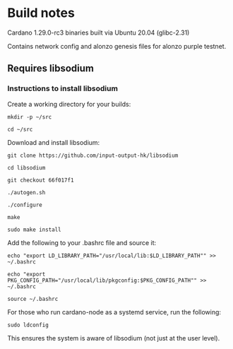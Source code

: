 # Build notes

Cardano 1.29.0-rc3 binaries built via Ubuntu 20.04 (glibc-2.31)

Contains network config and alonzo genesis files for alonzo purple testnet.

## Requires libsodium

### Instructions to install libsodium

Create a working directory for your builds:

```
mkdir -p ~/src

cd ~/src
```

Download and install libsodium:

```
git clone https://github.com/input-output-hk/libsodium

cd libsodium

git checkout 66f017f1

./autogen.sh

./configure

make

sudo make install
```

Add the following to your .bashrc file and source it:

```
echo "export LD_LIBRARY_PATH="/usr/local/lib:$LD_LIBRARY_PATH"" >> ~/.bashrc

echo "export PKG_CONFIG_PATH="/usr/local/lib/pkgconfig:$PKG_CONFIG_PATH"" >> ~/.bashrc

source ~/.bashrc
```

For those who run cardano-node as a systemd service, run the following:

```
sudo ldconfig
```

This ensures the system is aware of libsodium (not just at the user level).

